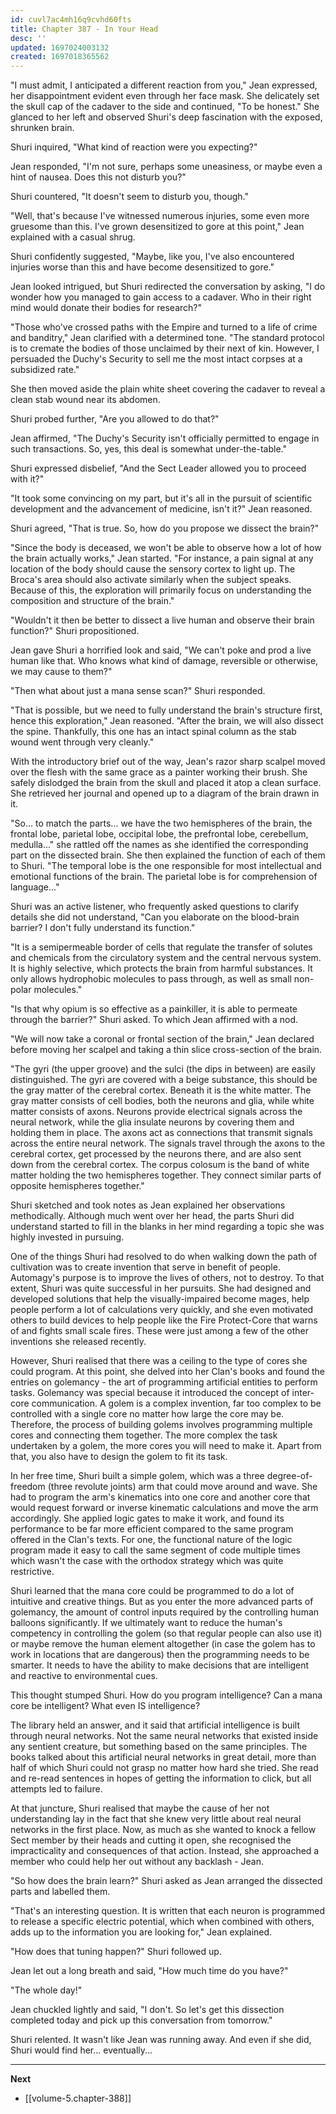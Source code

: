 ```yaml
---
id: cuvl7ac4mh16q9cvhd60fts
title: Chapter 387 - In Your Head
desc: ''
updated: 1697024003132
created: 1697018365562
---
```


"I must admit, I anticipated a different reaction from you," Jean expressed, her disappointment evident even through her face mask. She delicately set the skull cap of the cadaver to the side and continued, "To be honest." She glanced to her left and observed Shuri's deep fascination with the exposed, shrunken brain.

Shuri inquired, "What kind of reaction were you expecting?"

Jean responded, "I'm not sure, perhaps some uneasiness, or maybe even a hint of nausea. Does this not disturb you?"

Shuri countered, "It doesn't seem to disturb you, though."

"Well, that's because I've witnessed numerous injuries, some even more gruesome than this. I've grown desensitized to gore at this point," Jean explained with a casual shrug.

Shuri confidently suggested, "Maybe, like you, I've also encountered injuries worse than this and have become desensitized to gore."

Jean looked intrigued, but Shuri redirected the conversation by asking, "I do wonder how you managed to gain access to a cadaver. Who in their right mind would donate their bodies for research?"

"Those who've crossed paths with the Empire and turned to a life of crime and banditry," Jean clarified with a determined tone. "The standard protocol is to cremate the bodies of those unclaimed by their next of kin. However, I persuaded the Duchy's Security to sell me the most intact corpses at a subsidized rate."

She then moved aside the plain white sheet covering the cadaver to reveal a clean stab wound near its abdomen.

Shuri probed further, "Are you allowed to do that?"

Jean affirmed, "The Duchy's Security isn't officially permitted to engage in such transactions. So, yes, this deal is somewhat under-the-table."

Shuri expressed disbelief, "And the Sect Leader allowed you to proceed with it?"

"It took some convincing on my part, but it's all in the pursuit of scientific development and the advancement of medicine, isn't it?" Jean reasoned.

Shuri agreed, "That is true. So, how do you propose we dissect the brain?"

"Since the body is deceased, we won't be able to observe how a lot of how the brain actually works," Jean started. "For instance, a pain signal at any location of the body should cause the sensory cortex to light up. The Broca's area should also activate similarly when the subject speaks. Because of this, the exploration will primarily focus on understanding the composition and structure of the brain."

"Wouldn't it then be better to dissect a live human and observe their brain function?" Shuri propositioned.

Jean gave Shuri a horrified look and said, "We can't poke and prod a live human like that. Who knows what kind of damage, reversible or otherwise, we may cause to them?"

"Then what about just a mana sense scan?" Shuri responded.

"That is possible, but we need to fully understand the brain's structure first, hence this exploration," Jean reasoned. "After the brain, we will also dissect the spine. Thankfully, this one has an intact spinal column as the stab wound went through very cleanly."

With the introductory brief out of the way, Jean's razor sharp scalpel moved over the flesh with the same grace as a painter working their brush. She safely dislodged the brain from the skull and placed it atop a clean surface. She retrieved her journal and opened up to a diagram of the brain drawn in it.

"So... to match the parts... we have the two hemispheres of the brain, the frontal lobe, parietal lobe, occipital lobe, the prefrontal lobe, cerebellum, medulla..." she rattled off the names as she identified the corresponding part on the dissected brain. She then explained the function of each of them to Shuri. "The temporal lobe is the one responsible for most intellectual and emotional functions of the brain. The parietal lobe is for comprehension of language..."

Shuri was an active listener, who frequently asked questions to clarify details she did not understand, "Can you elaborate on the blood-brain barrier? I don't fully understand its function."

"It is a semipermeable border of cells that regulate the transfer of solutes and chemicals from the circulatory system and the central nervous system. It is highly selective, which protects the brain from harmful substances. It only allows hydrophobic molecules to pass through, as well as small non-polar molecules."

"Is that why opium is so effective as a painkiller, it is able to permeate through the barrier?" Shuri asked. To which Jean affirmed with a nod.

"We will now take a coronal or frontal section of the brain," Jean declared before moving her scalpel and taking a thin slice cross-section of the brain.

"The gyri (the upper groove) and the sulci (the dips in between) are easily distinguished. The gyri are covered with a beige substance, this should be the gray matter of the cerebral cortex. Beneath it is the white matter. The gray matter consists of cell bodies, both the neurons and glia, while white matter consists of axons. Neurons provide electrical signals across the neural network, while the glia insulate neurons by covering them and holding them in place. The axons act as connections that transmit signals across the entire neural network. The signals travel through the axons to the cerebral cortex, get processed by the neurons there, and are also sent down from the cerebral cortex. The corpus colosum is the band of white matter holding the two hemispheres together. They connect similar parts of opposite hemispheres together."

Shuri sketched and took notes as Jean explained her observations methodically. Although much went over her head, the parts Shuri did understand started to fill in the blanks in her mind regarding a topic she was highly invested in pursuing.

One of the things Shuri had resolved to do when walking down the path of cultivation was to create invention that serve in benefit of people. Automagy's purpose is to improve the lives of others, not to destroy. To that extent, Shuri was quite successful in her pursuits. She had designed and developed solutions that help the visually-impaired become mages, help people perform a lot of calculations very quickly, and she even motivated others to build devices to help people like the Fire Protect-Core that warns of and fights small scale fires. These were just among a few of the other inventions she released recently.

However, Shuri realised that there was a ceiling to the type of cores she could program. At this point, she delved into her Clan's books and found the entries on golemancy - the art of programming artificial entities to perform tasks. Golemancy was special because it introduced the concept of inter-core communication. A golem is a complex invention, far too complex to be controlled with a single core no matter how large the core may be. Therefore, the process of building golems involves programming multiple cores and connecting them together. The more complex the task undertaken by a golem, the more cores you will need to make it. Apart from that, you also have to design the golem to fit its task.

In her free time, Shuri built a simple golem, which was a three degree-of-freedom (three revolute joints) arm that could move around and wave. She had to program the arm's kinematics into one core and another core that would request forward or inverse kinematic calculations and move the arm accordingly. She applied logic gates to make it work, and found its performance to be far more efficient compared to the same program offered in the Clan's texts. For one, the functional nature of the logic program made it easy to call the same segment of code multiple times which wasn't the case with the orthodox strategy which was quite restrictive.

Shuri learned that the mana core could be programmed to do a lot of intuitive and creative things. But as you enter the more advanced parts of golemancy, the amount of control inputs required by the controlling human balloons significantly. If we ultimately want to reduce the human's competency in controlling the golem (so that regular people can also use it) or maybe remove the human element altogether (in case the golem has to work in locations that are dangerous) then the programming needs to be smarter. It needs to have the ability to make decisions that are intelligent and reactive to environmental cues.

This thought stumped Shuri. How do you program intelligence? Can a mana core be intelligent? What even IS intelligence?

The library held an answer, and it said that artificial intelligence is built through neural networks. Not the same neural networks that existed inside any sentient creature, but something based on the same principles. The books talked about this artificial neural networks in great detail, more than half of which Shuri could not grasp no matter how hard she tried. She read and re-read sentences in hopes of getting the information to click, but all attempts led to failure.

At that juncture, Shuri realised that maybe the cause of her not understanding lay in the fact that she knew very little about real neural networks in the first place. Now, as much as she wanted to knock a fellow Sect member by their heads and cutting it open, she recognised the impracticality and consequences of that action. Instead, she approached a member who could help her out without any backlash - Jean.

"So how does the brain learn?" Shuri asked as Jean arranged the dissected parts and labelled them.

"That's an interesting question. It is written that each neuron is programmed to release a specific electric potential, which when combined with others, adds up to the information you are looking for," Jean explained.

"How does that tuning happen?" Shuri followed up.

Jean let out a long breath and said, "How much time do you have?"

"The whole day!"

Jean chuckled lightly and said, "I don't. So let's get this dissection completed today and pick up this conversation from tomorrow."

Shuri relented. It wasn't like Jean was running away. And even if she did, Shuri would find her... eventually...

____

**Next**
* [[volume-5.chapter-388]]